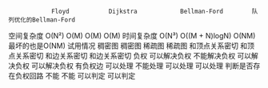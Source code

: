 				Floyd			Dijkstra			Bellman-Ford		队列优化的Bellman-Ford
空间复杂度		O(N²)			O(M) 				O(M)                O(M)
时间复杂度 		O(N³) 			O((M + N)logN) 	 	O(NM) 				最坏的也是O(NM)
试用情况		稠密图			稠密图				稀疏图				稀疏图
			和顶点关系密切	和顶点关系密切		和边关系密切		和边关系密切
负权		可以解决负权 	不能解决负权		可以解决负权		可以解决负权
有负权边	可以处理		不能处理			可以处理			可以处理
判断是否存
在负权回路	不能			不能				可以判定			可以判定